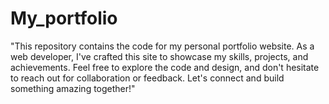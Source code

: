 # My_portfolio
"This repository contains the code for my personal portfolio website. As a web developer, I've crafted this site to showcase my skills, projects, and achievements. Feel free to explore the code and design, and don't hesitate to reach out for collaboration or feedback. Let's connect and build something amazing together!"
